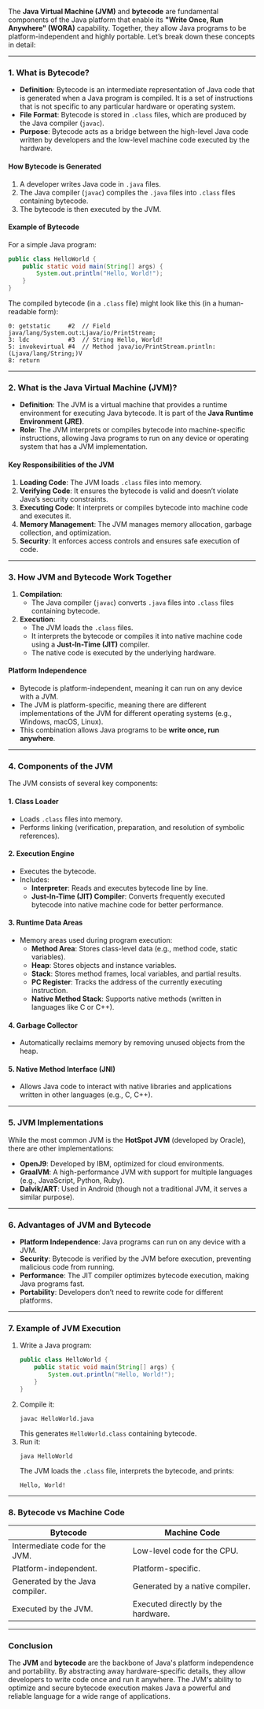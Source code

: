 The **Java Virtual Machine (JVM)** and **bytecode** are fundamental components of the Java platform that enable its **"Write Once, Run Anywhere" (WORA)** capability. Together, they allow Java programs to be platform-independent and highly portable. Let’s break down these concepts in detail:

---

### **1. What is Bytecode?**
- **Definition**: Bytecode is an intermediate representation of Java code that is generated when a Java program is compiled. It is a set of instructions that is not specific to any particular hardware or operating system.
- **File Format**: Bytecode is stored in `.class` files, which are produced by the Java compiler (`javac`).
- **Purpose**: Bytecode acts as a bridge between the high-level Java code written by developers and the low-level machine code executed by the hardware.

#### **How Bytecode is Generated**
1. A developer writes Java code in `.java` files.
2. The Java compiler (`javac`) compiles the `.java` files into `.class` files containing bytecode.
3. The bytecode is then executed by the JVM.

#### **Example of Bytecode**
For a simple Java program:
```java
public class HelloWorld {
    public static void main(String[] args) {
        System.out.println("Hello, World!");
    }
}
```
The compiled bytecode (in a `.class` file) might look like this (in a human-readable form):
```
0: getstatic     #2  // Field java/lang/System.out:Ljava/io/PrintStream;
3: ldc           #3  // String Hello, World!
5: invokevirtual #4  // Method java/io/PrintStream.println:(Ljava/lang/String;)V
8: return
```

---

### **2. What is the Java Virtual Machine (JVM)?**
- **Definition**: The JVM is a virtual machine that provides a runtime environment for executing Java bytecode. It is part of the **Java Runtime Environment (JRE)**.
- **Role**: The JVM interprets or compiles bytecode into machine-specific instructions, allowing Java programs to run on any device or operating system that has a JVM implementation.

#### **Key Responsibilities of the JVM**
1. **Loading Code**: The JVM loads `.class` files into memory.
2. **Verifying Code**: It ensures the bytecode is valid and doesn’t violate Java’s security constraints.
3. **Executing Code**: It interprets or compiles bytecode into machine code and executes it.
4. **Memory Management**: The JVM manages memory allocation, garbage collection, and optimization.
5. **Security**: It enforces access controls and ensures safe execution of code.

---

### **3. How JVM and Bytecode Work Together**
1. **Compilation**:
   - The Java compiler (`javac`) converts `.java` files into `.class` files containing bytecode.
2. **Execution**:
   - The JVM loads the `.class` files.
   - It interprets the bytecode or compiles it into native machine code using a **Just-In-Time (JIT)** compiler.
   - The native code is executed by the underlying hardware.

#### **Platform Independence**
- Bytecode is platform-independent, meaning it can run on any device with a JVM.
- The JVM is platform-specific, meaning there are different implementations of the JVM for different operating systems (e.g., Windows, macOS, Linux).
- This combination allows Java programs to be **write once, run anywhere**.

---

### **4. Components of the JVM**
The JVM consists of several key components:

#### **1. Class Loader**
- Loads `.class` files into memory.
- Performs linking (verification, preparation, and resolution of symbolic references).

#### **2. Execution Engine**
- Executes the bytecode.
- Includes:
  - **Interpreter**: Reads and executes bytecode line by line.
  - **Just-In-Time (JIT) Compiler**: Converts frequently executed bytecode into native machine code for better performance.

#### **3. Runtime Data Areas**
- Memory areas used during program execution:
  - **Method Area**: Stores class-level data (e.g., method code, static variables).
  - **Heap**: Stores objects and instance variables.
  - **Stack**: Stores method frames, local variables, and partial results.
  - **PC Register**: Tracks the address of the currently executing instruction.
  - **Native Method Stack**: Supports native methods (written in languages like C or C++).

#### **4. Garbage Collector**
- Automatically reclaims memory by removing unused objects from the heap.

#### **5. Native Method Interface (JNI)**
- Allows Java code to interact with native libraries and applications written in other languages (e.g., C, C++).

---

### **5. JVM Implementations**
While the most common JVM is the **HotSpot JVM** (developed by Oracle), there are other implementations:
- **OpenJ9**: Developed by IBM, optimized for cloud environments.
- **GraalVM**: A high-performance JVM with support for multiple languages (e.g., JavaScript, Python, Ruby).
- **Dalvik/ART**: Used in Android (though not a traditional JVM, it serves a similar purpose).

---

### **6. Advantages of JVM and Bytecode**
- **Platform Independence**: Java programs can run on any device with a JVM.
- **Security**: Bytecode is verified by the JVM before execution, preventing malicious code from running.
- **Performance**: The JIT compiler optimizes bytecode execution, making Java programs fast.
- **Portability**: Developers don’t need to rewrite code for different platforms.

---

### **7. Example of JVM Execution**
1. Write a Java program:
   ```java
   public class HelloWorld {
       public static void main(String[] args) {
           System.out.println("Hello, World!");
       }
   }
   ```
2. Compile it:
   ```
   javac HelloWorld.java
   ```
   This generates `HelloWorld.class` containing bytecode.
3. Run it:
   ```
   java HelloWorld
   ```
   The JVM loads the `.class` file, interprets the bytecode, and prints:
   ```
   Hello, World!
   ```

---

### **8. Bytecode vs Machine Code**
| **Bytecode**                          | **Machine Code**                     |
|---------------------------------------|--------------------------------------|
| Intermediate code for the JVM.        | Low-level code for the CPU.          |
| Platform-independent.                 | Platform-specific.                   |
| Generated by the Java compiler.       | Generated by a native compiler.      |
| Executed by the JVM.                  | Executed directly by the hardware.   |

---

### **Conclusion**
The **JVM** and **bytecode** are the backbone of Java's platform independence and portability. By abstracting away hardware-specific details, they allow developers to write code once and run it anywhere. The JVM's ability to optimize and secure bytecode execution makes Java a powerful and reliable language for a wide range of applications.
